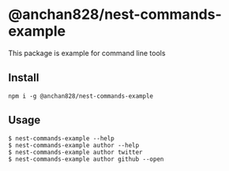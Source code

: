 # @anchan828/nest-commands-example

This package is example for command line tools

## Install

```shell
npm i -g @anchan828/nest-commands-example
```

## Usage

```shell
$ nest-commands-example --help
$ nest-commands-example author --help
$ nest-commands-example author twitter
$ nest-commands-example author github --open
```
